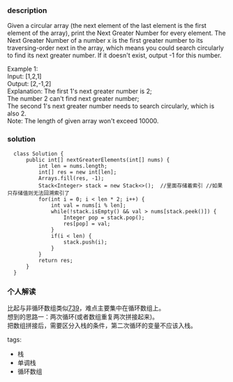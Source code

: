### description    
  Given a circular array (the next element of the last element is the first element of the array), print the Next Greater Number for every element. The Next Greater Number of a number x is the first greater number to its traversing-order next in the array, which means you could search circularly to find its next greater number. If it doesn't exist, output -1 for this number.  
    
  Example 1:  
  Input: [1,2,1]  
  Output: [2,-1,2]  
  Explanation: The first 1's next greater number is 2;   
  The number 2 can't find next greater number;   
  The second 1's next greater number needs to search circularly, which is also 2.  
  Note: The length of given array won't exceed 10000.  
### solution    
```    
  class Solution {  
      public int[] nextGreaterElements(int[] nums) {  
          int len = nums.length;  
          int[] res = new int[len];  
          Arrays.fill(res, -1);  
          Stack<Integer> stack = new Stack<>();  //里面存储着索引 //如果只存储值则无法回溯索引了  
          for(int i = 0; i < len * 2; i++) {  
              int val = nums[i % len];  
              while(!stack.isEmpty() && val > nums[stack.peek()]) {  
                  Integer pop = stack.pop();  
                  res[pop] = val;  
              }  
              if(i < len) {  
                  stack.push(i);  
              }  
          }  
          return res;  
      }  
  }  
```    
    
### 个人解读    
  比起与非循环数组类似[739](739_Daily%20Temperatures(Medium).md)，难点主要集中在循环数组上。  
  想到的思路一：两次循环(或者数组重复两次拼接起来)。  
  把数组拼接后，需要区分入栈的条件，第二次循环的变量不应该入栈。  
    
tags:    
  -  栈  
  -  单调栈  
  -  循环数组  
